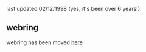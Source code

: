 last updated 02/12/1998 (yes, it's been over 6 years!)
## webring
webring has been moved [here][webring]

[webring]: #webring
